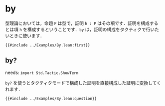# by

型理論においては，命題 `P` は型で，証明 `h : P` はその項です．証明を構成するとは項 `h` を構成するということです．`by` は，証明の構成をタクティクで行いたいときに使います．

```lean
{{#include ../Examples/By.lean:first}}
```

## by?

needs: `import Std.Tactic.ShowTerm`

`by?` を使うとタクティクモードで構成した証明を直接構成した証明に変換してくれます．

```lean
{{#include ../Examples/By.lean:question}}
```